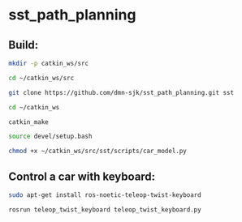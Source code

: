 # sst_path_planning

## Build:
```bash
mkdir -p catkin_ws/src

cd ~/catkin_ws/src

git clone https://github.com/dmn-sjk/sst_path_planning.git sst

cd ~/catkin_ws

catkin_make

source devel/setup.bash

chmod +x ~/catkin_ws/src/sst/scripts/car_model.py
```

## Control a car with keyboard:
```bash
sudo apt-get install ros-noetic-teleop-twist-keyboard

rosrun teleop_twist_keyboard teleop_twist_keyboard.py
```
